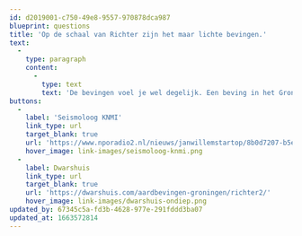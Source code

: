 ```yaml
---
id: d2019001-c750-49e8-9557-970878dca987
blueprint: questions
title: 'Op de schaal van Richter zijn het maar lichte bevingen.'
text:
  -
    type: paragraph
    content:
      -
        type: text
        text: 'De bevingen voel je wel degelijk. Een beving in het Groningse gebied is uniek, omdat er ondiep geboord wordt en de kleibodem zorgt dat een paar kleine trillingen samen één grote beving worden.'
buttons:
  -
    label: 'Seismoloog KNMI'
    link_type: url
    target_blank: true
    url: 'https://www.nporadio2.nl/nieuws/janwillemstartop/8b0d7207-b5ef-4225-8cb3-e7d30bfd7e9b/waarom-een-aardbeving-in-groningen-heftiger-aanvoelt-dan-in-zuid-europa'
    hover_image: link-images/seismoloog-knmi.png
  -
    label: Dwarshuis
    link_type: url
    target_blank: true
    url: 'https://dwarshuis.com/aardbevingen-groningen/richter2/'
    hover_image: link-images/dwarshuis-ondiep.png
updated_by: 67345c5a-fd3b-4628-977e-291fddd3ba07
updated_at: 1663572814
---
```

